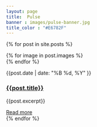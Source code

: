 ```yaml
---
layout: page
title:  Pulse
banner : images/pulse-banner.jpg
title_color : "#E6782F"
---
```


{% for post in site.posts %}
  <div class='big mod modBlogPost'>
    <div class='images'>
      {% for image in post.images %}
        <div class='image'><img alt="" src="{{site.url}}/{{image}}" /></div>
      {% endfor %}
    </div>
    <div class='content'>
      <p class='info'>
        <span>{{post.date | date: "%B %d, %Y" }}</span>
      </p>
      <h3 style="text-transform: none;"><a href="{{post.url}}">{{post.title}}</a></h3>
      <p>{{post.excerpt}}</p>
      <div class='spacing'></div>
      <a class="button small" href="{{post.url}}">Read more</a>
    </div>
  </div>
{% endfor %}
